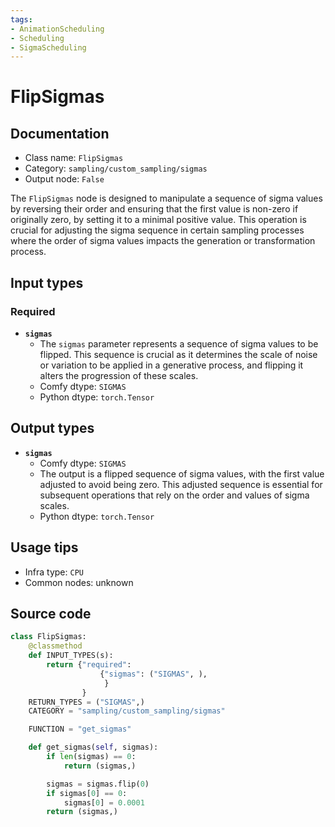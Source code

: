 ```yaml
---
tags:
- AnimationScheduling
- Scheduling
- SigmaScheduling
---
```


# FlipSigmas
## Documentation
- Class name: `FlipSigmas`
- Category: `sampling/custom_sampling/sigmas`
- Output node: `False`

The `FlipSigmas` node is designed to manipulate a sequence of sigma values by reversing their order and ensuring that the first value is non-zero if originally zero, by setting it to a minimal positive value. This operation is crucial for adjusting the sigma sequence in certain sampling processes where the order of sigma values impacts the generation or transformation process.
## Input types
### Required
- **`sigmas`**
    - The `sigmas` parameter represents a sequence of sigma values to be flipped. This sequence is crucial as it determines the scale of noise or variation to be applied in a generative process, and flipping it alters the progression of these scales.
    - Comfy dtype: `SIGMAS`
    - Python dtype: `torch.Tensor`
## Output types
- **`sigmas`**
    - Comfy dtype: `SIGMAS`
    - The output is a flipped sequence of sigma values, with the first value adjusted to avoid being zero. This adjusted sequence is essential for subsequent operations that rely on the order and values of sigma scales.
    - Python dtype: `torch.Tensor`
## Usage tips
- Infra type: `CPU`
- Common nodes: unknown


## Source code
```python
class FlipSigmas:
    @classmethod
    def INPUT_TYPES(s):
        return {"required":
                    {"sigmas": ("SIGMAS", ),
                     }
                }
    RETURN_TYPES = ("SIGMAS",)
    CATEGORY = "sampling/custom_sampling/sigmas"

    FUNCTION = "get_sigmas"

    def get_sigmas(self, sigmas):
        if len(sigmas) == 0:
            return (sigmas,)

        sigmas = sigmas.flip(0)
        if sigmas[0] == 0:
            sigmas[0] = 0.0001
        return (sigmas,)

```
